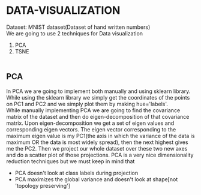 # DATA-VISUALIZATION

Dataset: MNIST dataset(Dataset of hand written numbers)<br>
We are going to use 2 techniques for Data visualization
1. PCA
2. TSNE
<br><br>
## PCA
In PCA we are going to implement both manually and using sklearn library. While using the sklearn library we simply get the coordinates of the points on PC1 and PC2 and we simply plot them by making hue='labels'.<br>While manually implementing PCA we are going to find the covariance matrix of the dataset and then do eigen-decomposition of that covariance matrix. Upon eigen-decomposition we get a set of eigen values and corresponding eigen vectors. The eigen vector corresponding to the maximum eigen value is my PC1(the axis in which the variance of the data is maximum OR the data is most widely spread), then the next highest gives me the PC2. Then we project our whole dataset over these two new axes and do a scatter plot of those projections. PCA is a very nice dimensionality reduction techniques but we must keep in mind that 
* PCA doesn't look at class labels during projection
* PCA maximizes the global variance and doesn't look at shape[not 'topology preserving']

